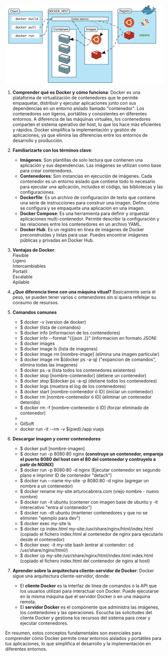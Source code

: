 ![docker](https://raw.githubusercontent.com/GNUXDAR/Docker/main/img/env.png)

1. **Comprender qué es Docker y cómo funciona**:
   Docker es una plataforma de virtualización de contenedores que te permite empaquetar, distribuir y ejecutar aplicaciones junto con sus dependencias en un entorno aislado llamado "contenedor". Los contenedores son ligeros, portátiles y consistentes en diferentes entornos. A diferencia de las máquinas virtuales, los contenedores comparten el sistema operativo del host, lo que los hace más eficientes y rápidos. Docker simplifica la implementación y gestión de aplicaciones, ya que elimina las diferencias entre los entornos de desarrollo y producción.

2. **Familiarizarte con los términos clave**:
   - **Imágenes**: Son plantillas de solo lectura que contienen una aplicación y sus dependencias. Las imágenes se utilizan como base para crear contenedores.
   - **Contenedores**: Son instancias en ejecución de imágenes. Cada contenedor es un entorno aislado que contiene todo lo necesario para ejecutar una aplicación, incluidos el código, las bibliotecas y las configuraciones.
   - **Dockerfile**: Es un archivo de configuración de texto que contiene una serie de instrucciones para construir una imagen. Define cómo se configura y se empaqueta una aplicación en una imagen.
   - **Docker Compose**: Es una herramienta para definir y orquestar aplicaciones multi-contenedor. Permite describir la configuración y las relaciones entre los contenedores en un archivo YAML.
   - **Docker Hub**: Es un registro en línea de imágenes de Docker preconstruidas y listas para usar. Puedes encontrar imágenes públicas y privadas en Docker Hub.  
  
3. **Ventajas de Docker**:  
   Flexible  
   Ligero  
   Intercambiables  
   Portatil  
   Escalable  
   Apilable  

4. **¿Que diferencia tiene con una máquina vitual?**
   Basicamente seria el peso, se pueden tener varios c ontenerdores sin si quiera refelejar su consumo de resursos.

5. **Comandos comunes**
   - $ docker -v     (version de docker)
   - $ docker        (lista de comandos)
   - $ docker info   (informacion de los contenedores)
   - $ docker info --format "{{json .}}"  (informacion en formato JSON)
   - $ docker images
   - $ docker image ls  (lista de imagenes)
   - $ docker image rm [nombre-image]     (elimina una imagen particular)
   - $ docker image rm $(docker ps -a-q)  ("expancion de comandos", elimina todas las imagenes)
   - $ docker ps -a                       (lista todos los contenedores existentes)
   - $ docker stop [nombre-contenedor]    (detiene un contenedor)
   - $ docker stop $(docker ps -a-q)      (detiene todos los contenedores)
   - $ docker logs                        (muetsra el log de los contenedores)
   - $ docker start [nombre-contenedor ó ID]   (iniciar un contenedor)
   - $ docker rm [nombre-contenedor ó ID]       (eliminar un contenedor detenido)
   - $ docker rm -f [nombre-contenedor ó ID]    (forzar eliminado de contenedor)  
   - 
   - GilSoft
   - docker run -it --rm -v $(pwd):/app vuejs
  
  
6. **Descargar imagen y correr contenedores**  
   - $ docker pull [nombre-imagen]  
   - $ docker run -p 8080:80 nginx            **(construye un contenedor, empareja el puerto 8080 del host con el 80 del contenedor y contruyelo a patir de NGINX)**
   - $ docker run -p 8080:80 -d nginx     (Ejecutar contenedor en segundo plano e imprimir ID de contenedor "detach")
   - $ docker run --name my-site -p 8080:80 -d nginx  (agregar un nombre a un contenedor)  
   - $ docker rename my-site arturocabrera.com        (viejo nombre - nuevo nombre)  
   - $ docker run -it ubuntu              (contener con imagen base de ubuntu y -it interecativo "entra al contenedor")
   - $ docker run -dt ubuntu              (mantener contenedores y que no se eliminen "ejemplo para dev")  
   - $ docker exec my-site ls
   - $ docker cp index.html my-site:/usr/share/nginx/html/index.html    (copiado el fichero index.html al contenedor de nginx para ejecutarlo desde el contenedor)
   - $ docker exec -it my-site bash    (entrar al contendor: cd /usr/share/nginx/html/)
   - $ docker cp my-site:/usr/share/nginx/html/index.html index.html    (copiado el fichero index.html del contenedor de nginx al host)


7. **Aprender sobre la arquitectura cliente-servidor de Docker**:
   Docker sigue una arquitectura cliente-servidor, donde:
   - El **cliente Docker** es la interfaz de línea de comandos o la API que los usuarios utilizan para interactuar con Docker. Puede ejecutarse en la misma máquina que el servidor Docker o en una máquina remota.
   - El **servidor Docker** es el componente que administra las imágenes, los contenedores y las operaciones. Escucha las solicitudes del cliente Docker y gestiona los recursos del sistema para crear y ejecutar contenedores.

En resumen, estos conceptos fundamentales son esenciales para comprender cómo Docker permite crear entornos aislados y portátiles para tus aplicaciones, lo que simplifica el desarrollo y la implementación en diferentes entornos.
